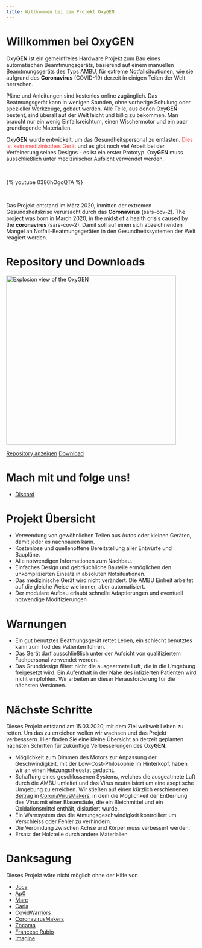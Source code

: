 ```yaml
---
title: Willkommen bei dem Projekt OxyGEN
---
```


# Willkommen bei OxyGEN
Oxy**GEN** ist ein gemeinfreies Hardware Projekt zum Bau eines automatischen Beamtmungsgeräts, basierend auf einem manuellen Beamtmungsgeräts des Typs AMBU, für extreme Notfallsituationen, wie sie aufgrund des **Coronavirus** (COVID-19) derzeit in einigen Teilen der Welt herrschen.

Pläne und Anleitungen sind kostenlos online zugänglich. Das Beatmungsgerät kann in wenigen Stunden, ohne vorherige Schulung oder spezieller Werkzeuge, gebaut werden. Alle Teile, aus denen Oxy**GEN** besteht, sind überall auf der Welt leicht und billig zu bekommen. Man braucht nur ein wenig Einfallsreichtum, einen Wischermotor und ein paar grundlegende Materialien.

<p>Oxy<strong>GEN</strong> wurde entwickelt, um das Gesundheitspersonal zu entlasten. <span class="danger" style="color: #fb4949;">Dies ist kein medizinisches Gerät</span> und es gibt noch viel Arbeit bei der Verfeinerung seines Designs - es ist ein erster Prototyp. Oxy<strong>GEN</strong> muss ausschließlich unter medizinischer Aufsicht verwendet werden.</p>

<br/> 

{% youtube 0386hOgcQTA %}

<br/> 

Das Projekt entstand im März 2020, inmitten der extremen Gesundsheitskrise verursacht durch das **Coronavirus** (sars-cov-2).
The project was born in March 2020, in the midst of a health crisis caused by the **coronavirus** (sars-cov-2). Damit soll auf einen sich abzeichnenden Mangel an Notfall-Beatmungsgeräten in den Gesundheitssystemen der Welt reagiert werden.

# Repository und Downloads
<img src="/images/oxygen-explo-view.png" width="450" alt="Explosion view of the OxyGEN">

[Repository anzeigen](https://github.com/ProtofyTeam/OxyGEN)
[Download](https://github.com/ProtofyTeam/OxyGEN/archive/master.zip)

# Mach mit und folge uns!
* [Discord](https://discord.gg/yyYQxEG)

# Projekt Übersicht
* Verwendung von gewöhnlichen Teilen aus Autos oder kleinen Geräten, damit jeder es nachbauen kann.
* Kostenlose und quellenoffene Bereitstellung aller Entwürfe und Baupläne.
* Alle notwendigen Informationen zum Nachbau.
* Einfaches Design und gebräuchliche Bauteile ermöglichen den unkomplizierten Einsatz in absoluten Notsituationen.
* Das medizinische Gerät wird nicht verändert. Die AMBU Einheit arbeitet auf die gleiche Weise wie immer, aber automatisiert.
* Der modulare Aufbau erlaubt schnelle Adaptierungen und eventuell notwendige Modifizierungen

# Warnungen
* Ein gut benutztes Beatmungsgerät rettet Leben, ein schlecht benutztes kann zum Tod des Patienten führen.
* Das Gerät darf ausschließlich unter der Aufsicht von qualifiziertem Fachpersonal verwendet werden.
* Das Grunddesign filtert nicht die ausgeatmete Luft, die in die Umgebung freigesetzt wird. Ein Aufenthalt in der Nähe des infizierten Patienten wird nicht empfohlen. Wir arbeiten an dieser Herausforderung für die nächsten Versionen.

# Nächste Schritte
Dieses Projekt entstand am 15.03.2020, mit dem Ziel weltweit Leben zu retten. Um das zu erreichen wollen wir wachsen und das Projekt verbesssern. 
Hier finden Sie eine kleine Übersicht an derzeit geplanten nächsten Schritten für zukünftige Verbesserungen des Oxy**GEN**.
* Möglichkeit zum Dimmen des Motors zur Anpassung der Geschwindigkeit, mit der Low-Cost-Philosophie im Hinterkopf, haben wir an einen Heizungsrheostat gedacht.
* Schaffung eines geschlossenen Systems, welches die ausgeatmete Luft durch die AMBU umleitet und das Virus neutralisiert um eine aseptische Umgebung zu erreichen.
Wir stießen auf einen kürzlich erschienenen [Beitrag](https://foro.coronavirusmakers.org/index.php?p=/discussion/24/alternativas-para-filtro-antiviral-a-la-salida-del-ambu#latest)  in [CoronaVirusMakers](https://foro.coronavirusmakers.org/), in dem die Möglichkeit der Entfernung des Virus mit einer Blasensäule, die ein Bleichmittel und ein Oxidationsmittel enthält, diskutiert wurde.
* Ein Warnsystem das die Atmungsgeschwindigkeit kontrolliert um Verschleiss oder Fehler zu verhindern. 
* Die Verbindung zwischen Achse und Körper muss verbessert werden.
* Ersatz der Holzteile durch andere Materialien

# Danksagung
Dieses Projekt wäre nicht möglich ohne der Hilfe von
* [Joca](https://www.linkedin.com/in/jcarlosn/)
* [Ap0](https://linkedin.com/in/noemi-blázquez-b0034732)
* [Marc](https://www.linkedin.com/in/marc-watine/)
* [Carla](https://www.linkedin.com/in/carla-w-535719130/)
* [CovidWarriors](https://www.covidwarriors.io/)
* [CoronavirusMakers](https://foro.coronavirusmakers.org/)
* [Zocama](https://www.zocama.com)
* [Francesc Rubio](https://instagram.com/nordtaller)
* [Imagine](https://imagine.cc/)
